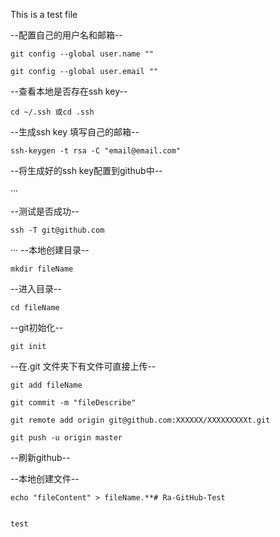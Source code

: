 This is a test file

--配置自己的用户名和邮箱--

	git config --global user.name ""

	git config --global user.email ""

--查看本地是否存在ssh key--

	cd ~/.ssh 或cd .ssh

--生成ssh key 填写自己的邮箱--

	ssh-keygen -t rsa -C "email@email.com"

--将生成好的ssh key配置到github中--

···

--测试是否成功--

	ssh -T git@github.com
···
--本地创建目录--

	mkdir fileName

--进入目录--

	cd fileName

--git初始化--

	git init 

--在.git 文件夹下有文件可直接上传--

	git add fileName
	
	git commit -m "fileDescribe"
	
	git remote add origin git@github.com:XXXXXX/XXXXXXXXXt.git
	
	git push -u origin master
	
--刷新github--

--本地创建文件--

	echo "fileContent" > fileName.**# Ra-GitHub-Test

	
	test